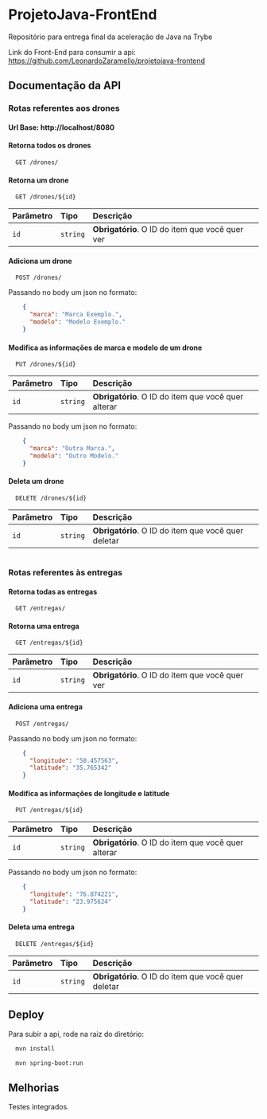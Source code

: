 
# ProjetoJava-FrontEnd

Repositório para entrega final da aceleração de Java na Trybe

Link do Front-End para consumir a api: https://github.com/LeonardoZaramello/projetojava-frontend


## Documentação da API


### Rotas referentes aos drones

#### Url Base: http://localhost/8080

#### Retorna todos os drones
```
  GET /drones/
```


#### Retorna um drone
```
  GET /drones/${id}
```
| Parâmetro   | Tipo       | Descrição                                   |
| :---------- | :--------- | :------------------------------------------ |
| `id`      | `string` | **Obrigatório**. O ID do item que você quer ver |


#### Adiciona um drone
```
  POST /drones/
```
Passando no body um json no formato:
```json
    {
      "marca": "Marca Exemplo.",
      "modelo": "Modelo Exemplo."
    }
```


#### Modifica as informações de marca e modelo de um drone
```
  PUT /drones/${id}
```
| Parâmetro   | Tipo       | Descrição                                   |
| :---------- | :--------- | :------------------------------------------ |
| `id`      | `string` | **Obrigatório**. O ID do item que você quer alterar |

Passando no body um json no formato:
```json
    {
      "marca": "Outra Marca.",
      "modelo": "Outro Modelo."
    }
```


#### Deleta um drone
```
  DELETE /drones/${id}
```
| Parâmetro   | Tipo       | Descrição                                   |
| :---------- | :--------- | :------------------------------------------ |
| `id`      | `string` | **Obrigatório**. O ID do item que você quer deletar |


#
### Rotas referentes às entregas

#### Retorna todas as entregas
```
  GET /entregas/
```


#### Retorna uma entrega
```
  GET /entregas/${id}
```
| Parâmetro   | Tipo       | Descrição                                   |
| :---------- | :--------- | :------------------------------------------ |
| `id`      | `string` | **Obrigatório**. O ID do item que você quer ver |


#### Adiciona uma entrega
```
  POST /entregas/
```
Passando no body um json no formato:
```json
    {
      "longitude": "50.457563",
      "latitude": "35.765342"
    }
```


#### Modifica as informações de longitude e latitude
```
  PUT /entregas/${id}
```
| Parâmetro   | Tipo       | Descrição                                   |
| :---------- | :--------- | :------------------------------------------ |
| `id`      | `string` | **Obrigatório**. O ID do item que você quer alterar |

Passando no body um json no formato:
```json
    {
      "longitude": "76.874221",
      "latitude": "23.975624"
    }
```


#### Deleta uma entrega
```
  DELETE /entregas/${id}
```
| Parâmetro   | Tipo       | Descrição                                   |
| :---------- | :--------- | :------------------------------------------ |
| `id`      | `string` | **Obrigatório**. O ID do item que você quer deletar |

## Deploy

Para subir a api, rode na raiz do diretório:

```bash
  mvn install
```
```bash
  mvn spring-boot:run
```

## Melhorias

Testes integrados.

